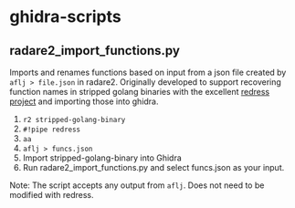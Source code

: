 # ghidra-scripts

## radare2_import_functions.py

Imports and renames functions based on input from a json file created by `aflj > file.json` in radare2. Originally developed to support recovering function names in stripped golang binaries with the excellent [redress project](https://github.com/goretk/redress) and importing those into ghidra. 

1. `r2 stripped-golang-binary`
2. `#!pipe redress`
3. `aa`
4. `aflj > funcs.json`
5. Import stripped-golang-binary into Ghidra
6. Run radare2_import_functions.py and select funcs.json as your input. 

Note: The script accepts any output from `aflj`. Does not need to be modified with redress. 
